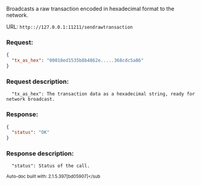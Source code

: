 Broadcasts a raw transaction encoded in hexadecimal format to the network.

URL: ```http:://127.0.0.1:11211/sendrawtransaction```
### Request: 
```json
{
  "tx_as_hex": "00018ed1535b8b4862e.....368cdc5a86"
}
```
### Request description: 
```
  "tx_as_hex": The transaction data as a hexadecimal string, ready for network broadcast.

```
### Response: 
```json
{
  "status": "OK"
}
```
### Response description: 
```
  "status": Status of the call.

```
<sub>Auto-doc built with: 2.1.5.397[bd05907]</sub